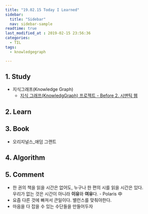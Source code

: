 ```yaml
---
title: "19.02.15 Today I Learned"
sidebar:
  title: "Sidebar"
  nav: sidebar-sample
readtime: true
last_modified_at : 2019-02-15 23:56:36
categories:
  - TIL
tags:
  - knowledgegraph

---
```


## 1. Study

- 지식그래프(Knowledge Graph)
  - [지식 그래프(KnowledgGraph) 프로젝트 - Before 2. 시맨틱 웹](https://jinhyeok-kim.github.io/%EC%A7%80%EC%8B%9D%EA%B7%B8%EB%9E%98%ED%94%84/KnowledgeGraphProject-2/)

## 2. Learn


## 3. Book

- 오리지널스_애덤 그랜트

## 4. Algorithm


## 5. Comment

- 한 권의 책을 읽을 시간은 없어도, 누구나 한 편의 시를 읽을 시간은 있다.<br> 우리가 없는 것은 시간이 아니라 **이유**와 **여유**다. - Polaris 中
- 요즘 다른 것에 빠져서 큰일이다. 밸런스를 맞춰야한다.
- 마음을 다 잡을 수 있는 수단들을 만들어두자